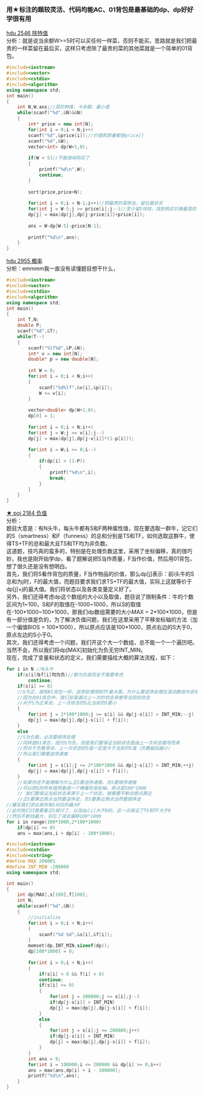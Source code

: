 ### 用★标注的题较灵活、代码均能AC、01背包是最基础的dp、dp好好学很有用
[hdu 2546 除特值](http://acm.hdu.edu.cn/showproblem.php?pid=2546)<br>
分析：就是说当余额W>=5时可以买任何一样菜，否则不能买。思路就是我们把最贵的一样菜留在最后买，这样只考虑除了最贵的菜的其他菜就是一个简单的01背包。
```cpp
#include<iostream>
#include<vector>
#include<cstdio>
#include<algorithm>
using namespace std;
int main()
{
	int N,W,ans;//菜的种类、卡余额、最小值 
	while(scanf("%d",&N)&&N)
	{
		int* price = new int[N];
		for(int i = 0;i < N;i++)
		scanf("%d",&price[i]);//价值和质量都是price[]
		scanf("%d",&W);
		vector<int> dp(W+1,0);
		
		if(W < 5)//不能继续购买了
		{
			printf("%d\n",W);
			continue;
		}
		
		sort(price,price+N);
		
		for(int i = 0;i < N-1;i++)//把最贵的菜除去，留在最后买
		for(int j = W-5;j >= price[i];j--)//至少留5块钱，找到购买价格最高的
		dp[j] = max(dp[j],dp[j-price[i]]+price[i]);
		
		ans = W-dp[W-5]-price[N-1];
		
		printf("%d\n",ans);
	}
}
```
[hdu 2955 概率](http://acm.hdu.edu.cn/showproblem.php?pid=2955)<br>
分析：emmmm我一直没有读懂题目想干什么，
```cpp
#include<iostream>
#include<vector>
#include<cstdio>
#include<algorithm>
using namespace std;
int main()
{
	int T,N;
	double P;
	scanf("%d",&T);
	while(T--)
	{
		scanf("%lf%d",&P,&N);
		int* v = new int[N];
		double* p = new double[N];
		
		int W = 0;
		for(int i = 0;i < N;i++)
		{
			scanf("%d%lf",&v[i],&p[i]);
			W += v[i];
		}
		
		vector<double> dp(W+1,0);
		dp[0] = 1;
		
		for(int i = 0;i < N;i++)
		for(int j = W;j >= v[i];j--)
		dp[j] = max(dp[j],dp[j-v[i]]*(1-p[i]));
		
		for(int i = W;i >= 0;i--)
		{
			if(dp[i] > (1-P))
			{
				printf("%d\n",i);
				break;
			}
		}
	}
}
```

[★ poj 2184 负值](http://poj.org/problem?id=2184)<br>
分析：<br>
题目大意是：有N头牛，每头牛都有S和F两种属性值，现在要选取一群牛，记它们的S（smartness）和F（funness）的总和分别是TS和TF，如何选取这群牛，使得TS+TF的总和最大且TS和TF均为非负数。<br>
这道题，技巧真的蛮多的，特别是在处理负数这里，采用了坐标偏移，真的很巧妙，我也是刚开始学dp，看了题解说把S当作质量，F当作价值，然后用01背包，想了很久还是没有想明白。<br>
首先，我们将S看作背包的质量，F当作物品的价值，那么dp[j]表示：前i头牛的S总和为j时，F的最大值，而题目要求我们求TS+TF的最大值，实际上这就等价于dp[j]+j的最大值。我们将状态以及各类变量定义好了。<br>
另外，我们还得考虑dp这个数组的大小以及取值，题目说了限制条件：牛的个数区间为1\~100，S和F的取值在-1000\~1000，所以S的取值在-100\*1000~100\*1000，那我们dp数组需要的大小MAX = 2\*100\*1000，但是有一部分值是负的，为了解决负值问题，我们在这里采用了平移坐标轴的方法（加一个偏值BIOS = 100\*1000），所以原点应该是100\*1000，原点右边的S大于0，原点左边的S小于0。<br>
其次，我们还得考虑一个问题，我们开这个大一个数组，总不能一个一个遍历吧。当然不会，所以我们将dp[MAX]初始化为负无穷INT_MIN。<br>
现在，完成了变量和状态的定义，我们需要描绘大概的算法流程，如下：<br>
```cpp
for i in N //N头牛
	if(s[i]与f[i]均为负)//都为负就完全不需要考虑 
		continue; 
	if(s[i] >= 0)
	//S为正，就和01背包一样，逆序处理得到TF最大值，为什么要逆序处理在滚动数组中说得很清楚 
	//因为在01背包中，我们总是通过上一次的状态来推导当前的状态
	//对于S为正来说，上一次状态的S比当前的S要小 
	{
		for(int j = 2*100*1000;j >= s[i] && dp[j-s[i]] > INT_MIN;--j)
		dp[j] = max(dp[j],dp[j-s[i]] + f[i]);
	}
	else
	//S为负数，必须要顺序处理 
	//同样是01背包，因为S为负，但是我们要保证当前状态是由上一次状态推导而来
	//而对于负数来说，上一次状态的S值一定是大于当前的S值（负数越加越小）
	//所以我们需要逆序递推 
	{
		for(int j = s[i];j <= 2*100*1000 && dp[j-s[i]] > INT_MIN;++j)
		dp[j] = max(dp[j],dp[j-s[i]] + f[i]);
	}
	//如果你还不能理解为什么正S要逆序递推，负S要顺序递推
	//可以把S的所有值想象成一个横着的坐标轴，原点是100*1000
	// 我们要保证当前状态来源于上一个状态，就需要不断向原点靠近
	//正S要靠近原点当然要逆序走，负S要靠近原点当然要顺序走
//最后我们求出来所有S对应的最大F
//此时我们只需要看正S就行了，以及dp[i]大于0的，这一点保证了TS和TF大于0
//然后不断找最大，别忘了减去偏移100*1000 
for i in range(100*1000,2*100*1000)
	if(dp[i] >= 0)
	ans = max(ans,i + dp[i] - 100*1000); 
```
```cpp
#include<iostream>
#include<cstdio>
#include<cstring>
#define MAX 200001
#define INT_MIN -200000
using namespace std;

int main()
{
	int dp[MAX],s[100],f[100];
	int N;
	while(scanf("%d",&N))
	{
		//initialize
		for(int i = 0;i < N;i++)
		{
			scanf("%d %d",&s[i],&f[i]);
		}
		memset(dp,INT_MIN,sizeof(dp));
		dp[100*1000] = 0;
		
		for(int i = 0;i < N;i++)
		{
			if(s[i] < 0 && f[i] < 0)
			continue;
			if(s[i] >= 0)
			{
				for(int j = 200000;j >= s[i];j--)
				if(dp[j-s[i]] > INT_MIN)
				dp[j] = max(dp[j],dp[j-s[i]] + f[i]);
			}
			else
			{
				for(int j = s[i];j <= 200000;j++)
				if(dp[j-s[i]] > INT_MIN)
				dp[j] = max(dp[j],dp[j-s[i]] + f[i]);
			}
		}
		int ans = 0;
		for(int i = 100000;i <= 200000 && dp[i] >= 0;i++)
		ans = max(ans,dp[i] + i - 100000);
		printf("%d\n",ans);
	}
}
```


